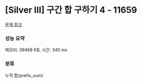 # [Silver III] 구간 합 구하기 4 - 11659 

[문제 링크](https://www.acmicpc.net/problem/11659) 

### 성능 요약

메모리: 39468 KB, 시간: 340 ms

### 분류

누적 합(prefix_sum)


